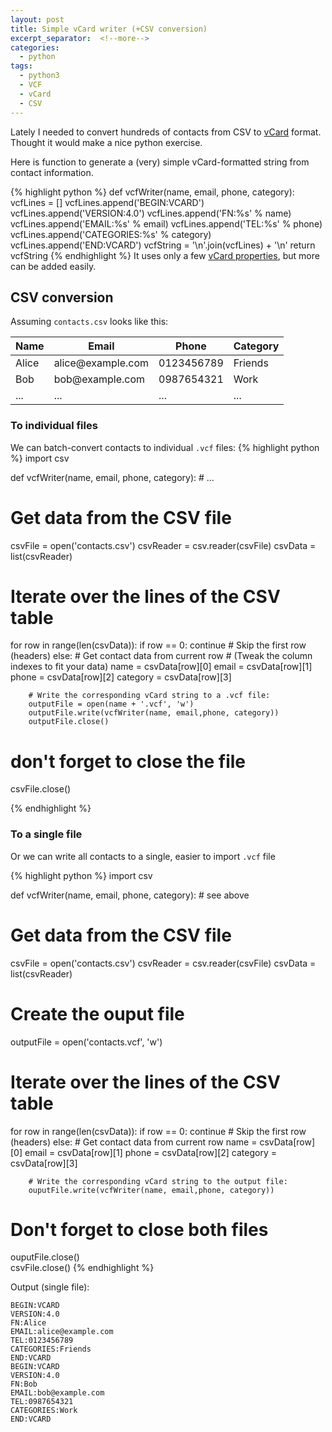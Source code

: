 ```yaml
---
layout: post
title: Simple vCard writer (+CSV conversion)
excerpt_separator:  <!--more-->
categories:
  - python
tags:
  - python3
  - VCF
  - vCard
  - CSV
---
```

Lately I needed to convert hundreds of contacts from CSV to [vCard](https://en.wikipedia.org/wiki/VCard) format. Thought it would make a nice python exercise.

Here is function to generate a (very) simple vCard-formatted string from contact information.

{% highlight python %}
def vcfWriter(name, email, phone, category):
    vcfLines = []
    vcfLines.append('BEGIN:VCARD')
    vcfLines.append('VERSION:4.0')
    vcfLines.append('FN:%s' % name)
    vcfLines.append('EMAIL:%s' % email)
    vcfLines.append('TEL:%s' % phone)
    vcfLines.append('CATEGORIES:%s' % category)
    vcfLines.append('END:VCARD')
    vcfString = '\n'.join(vcfLines) + '\n'
    return vcfString
{% endhighlight %}
It uses only a few [vCard properties](https://en.wikipedia.org/wiki/VCard#Properties), but more can be added easily.

## CSV conversion
Assuming `contacts.csv` looks like this:

<table>
  <thead>
    <tr>
      <th>Name</th>
      <th>Email</th>
      <th>Phone</th>
      <th>Category</th>
    </tr>
  </thead>
  <tbody>
    <tr>
      <td>Alice</td>
      <td>alice@example.com</td>
      <td>0123456789</td>
      <td>Friends</td>
    </tr>
    <tr>
      <td>Bob</td>
      <td>bob@example.com</td>
      <td>0987654321</td>
      <td>Work</td>
    </tr>
    <tr>
      <td>...</td>
      <td>...</td>
      <td>...</td>
      <td>...</td>
    </tr>
  </tbody>
</table>

### To individual files

We can batch-convert contacts to individual `.vcf` files:
{% highlight python %}
import csv

def vcfWriter(name, email, phone, category):
    # ...

# Get data from the CSV file
csvFile = open('contacts.csv')
csvReader = csv.reader(csvFile)
csvData = list(csvReader)

# Iterate over the lines of the CSV table
for row in range(len(csvData)):
    if row == 0:
        continue # Skip the first row (headers)
    else:
        # Get contact data from current row
        # (Tweak the column indexes to fit your data)
        name = csvData[row][0]
        email = csvData[row][1]
        phone = csvData[row][2]
        category = csvData[row][3]

        # Write the corresponding vCard string to a .vcf file:
        outputFile = open(name + '.vcf', 'w')
        outputFile.write(vcfWriter(name, email,phone, category))
        outputFile.close()

# don't forget to close the file
csvFile.close()

{% endhighlight %}

### To a single file
Or we can write all contacts to a single, easier to import `.vcf` file

{% highlight python %}
import csv

def vcfWriter(name, email, phone, category):
    # see above

# Get data from the CSV file
csvFile = open('contacts.csv')
csvReader = csv.reader(csvFile)
csvData = list(csvReader)

# Create the ouput file
outputFile = open('contacts.vcf', 'w')

# Iterate over the lines of the CSV table
for row in range(len(csvData)):
    if row == 0:
        continue # Skip the first row (headers)
    else:
        # Get contact data from current row
        name = csvData[row][0]
        email = csvData[row][1]
        phone = csvData[row][2]
        category = csvData[row][3]

        # Write the corresponding vCard string to the output file:
        ouputFile.write(vcfWriter(name, email,phone, category))

# Don't forget to close both files
ouputFile.close()      
csvFile.close()
{% endhighlight %}

Output (single file):

```
BEGIN:VCARD
VERSION:4.0
FN:Alice
EMAIL:alice@example.com
TEL:0123456789
CATEGORIES:Friends
END:VCARD
BEGIN:VCARD
VERSION:4.0
FN:Bob
EMAIL:bob@example.com
TEL:0987654321
CATEGORIES:Work
END:VCARD
```
